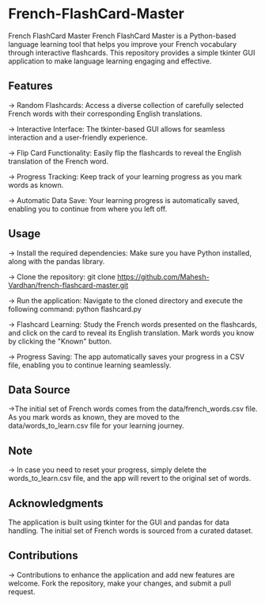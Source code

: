 # French-FlashCard-Master

French FlashCard Master
French FlashCard Master is a Python-based language learning tool that helps you improve your French vocabulary through interactive flashcards. This repository provides a simple tkinter GUI application to make language learning engaging and effective.


## Features
-> Random Flashcards: Access a diverse collection of carefully selected French words with their corresponding English translations.

-> Interactive Interface: The tkinter-based GUI allows for seamless interaction and a user-friendly experience.

-> Flip Card Functionality: Easily flip the flashcards to reveal the English translation of the French word.

-> Progress Tracking: Keep track of your learning progress as you mark words as known.

-> Automatic Data Save: Your learning progress is automatically saved, enabling you to continue from where you left off.

## Usage
-> Install the required dependencies: Make sure you have Python installed, along with the pandas library.

-> Clone the repository: git clone https://github.com/Mahesh-Vardhan/french-flashcard-master.git

-> Run the application: Navigate to the cloned directory and execute the following command:
python flashcard.py

-> Flashcard Learning: Study the French words presented on the flashcards, and click on the card to reveal its English translation. Mark words you know by clicking the "Known" button.

-> Progress Saving: The app automatically saves your progress in a CSV file, enabling you to continue learning seamlessly.

## Data Source

->The initial set of French words comes from the data/french_words.csv file. As you mark words as known, they are moved to the data/words_to_learn.csv file for your learning journey.

## Note
-> In case you need to reset your progress, simply delete the words_to_learn.csv file, and the app will revert to the original set of words.

## Acknowledgments
The application is built using tkinter for the GUI and pandas for data handling. The initial set of French words is sourced from a curated dataset.

## Contributions
-> Contributions to enhance the application and add new features are welcome. Fork the repository, make your changes, and submit a pull request.
